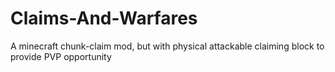 # Claims-And-Warfares
A minecraft chunk-claim mod, but with physical attackable claiming block to provide PVP opportunity
